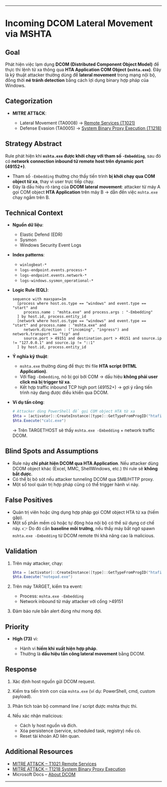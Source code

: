 

---

# Incoming DCOM Lateral Movement via MSHTA

## Goal

Phát hiện việc lạm dụng **DCOM (Distributed Component Object Model)** để thực thi lệnh từ xa thông qua **HTA Application COM Object (`mshta.exe`)**. Đây là kỹ thuật attacker thường dùng để **lateral movement** trong mạng nội bộ, đồng thời **né tránh detection** bằng cách lợi dụng binary hợp pháp của Windows.

## Categorization

* **MITRE ATT\&CK**:

  * Lateral Movement (TA0008) → [Remote Services (T1021)](https://attack.mitre.org/techniques/T1021/)
  * Defense Evasion (TA0005) → [System Binary Proxy Execution (T1218)](https://attack.mitre.org/techniques/T1218/)

## Strategy Abstract

Rule phát hiện khi **`mshta.exe` được khởi chạy với tham số `-Embedding`**, sau đó có **network connection inbound từ remote host trên dynamic port (49152+)**.

* Tham số `-Embedding` thường cho thấy tiến trình **bị khởi chạy qua COM object từ xa**, thay vì user trực tiếp chạy.
* Đây là dấu hiệu rõ ràng của **DCOM lateral movement**: attacker từ máy A gọi COM object **HTA Application** trên máy B → dẫn đến việc `mshta.exe` chạy ngầm trên B.

## Technical Context

* **Nguồn dữ liệu**:

  * Elastic Defend (EDR)
  * Sysmon
  * Windows Security Event Logs

* **Index patterns**:

  * `winlogbeat-*`
  * `logs-endpoint.events.process-*`
  * `logs-endpoint.events.network-*`
  * `logs-windows.sysmon_operational-*`

* **Logic Rule (EQL)**:

  ```eql
  sequence with maxspan=1m
    [process where host.os.type == "windows" and event.type == "start" and
       process.name : "mshta.exe" and process.args : "-Embedding"
    ] by host.id, process.entity_id
    [network where host.os.type == "windows" and event.type == "start" and process.name : "mshta.exe" and
       network.direction : ("incoming", "ingress") and network.transport == "tcp" and
       source.port > 49151 and destination.port > 49151 and source.ip != "127.0.0.1" and source.ip != "::1"
    ] by host.id, process.entity_id
  ```

* **Ý nghĩa kỹ thuật**:

  * `mshta.exe` thường dùng để thực thi file **HTA script (HTML Application)**.
  * Với flag `-Embedding`, nó bị gọi bởi COM → dấu hiệu **không phải user click mà bị trigger từ xa**.
  * Kết hợp traffic inbound TCP high port (49152+) → gợi ý rằng tiến trình này đang được điều khiển qua DCOM.

* **Ví dụ tấn công**:

  ```powershell
  # Attacker dùng PowerShell để gọi COM object HTA từ xa
  $hta = [activator]::CreateInstance([type]::GetTypeFromProgID("htafile", "TARGETHOST"))
  $hta.Execute("calc.exe")
  ```

  → Trên TARGETHOST sẽ thấy `mshta.exe -Embedding` + network traffic DCOM.

## Blind Spots and Assumptions

* Rule này **chỉ phát hiện DCOM qua HTA Application**. Nếu attacker dùng DCOM object khác (Excel, MMC, ShellWindows, etc.) thì rule sẽ **không bắt được**.
* Có thể bị bỏ sót nếu attacker tunneling DCOM qua SMB/HTTP proxy.
* Một số tool quản trị hợp pháp cũng có thể trigger hành vi này.

## False Positives

* Quản trị viên hoặc ứng dụng hợp pháp gọi COM object HTA từ xa (hiếm gặp).
* Một số phần mềm cũ hoặc tự động hóa nội bộ có thể sử dụng cơ chế này.
  👉 Do đó cần **baseline môi trường**, nếu thấy máy bất ngờ spawn `mshta.exe -Embedding` từ DCOM remote thì khả năng cao là malicious.

## Validation

1. Trên máy attacker, chạy:

   ```powershell
   $hta = [activator]::CreateInstance([type]::GetTypeFromProgID("htafile", "TARGET"))
   $hta.Execute("notepad.exe")
   ```
2. Trên máy TARGET, kiểm tra event:

   * Process: `mshta.exe -Embedding`
   * Network inbound từ máy attacker với cổng >49151
3. Đảm bảo rule bắn alert đúng như mong đợi.

## Priority

* **High (73)** vì:

  * Hành vi **hiếm khi xuất hiện hợp pháp**.
  * Thường là **dấu hiệu tấn công lateral movement** bằng DCOM.

## Response

1. Xác định host nguồn gửi DCOM request.
2. Kiểm tra tiến trình con của `mshta.exe` (ví dụ: PowerShell, cmd, custom payload).
3. Phân tích toàn bộ command line / script được mshta thực thi.
4. Nếu xác nhận malicious:

   * Cách ly host nguồn và đích.
   * Xóa persistence (service, scheduled task, registry) nếu có.
   * Reset tài khoản AD liên quan.

## Additional Resources

* [MITRE ATT\&CK – T1021 Remote Services](https://attack.mitre.org/techniques/T1021/)
* [MITRE ATT\&CK – T1218 System Binary Proxy Execution](https://attack.mitre.org/techniques/T1218/)
* Microsoft Docs – [About DCOM](https://learn.microsoft.com/en-us/windows/win32/com/distributed-com)

---



